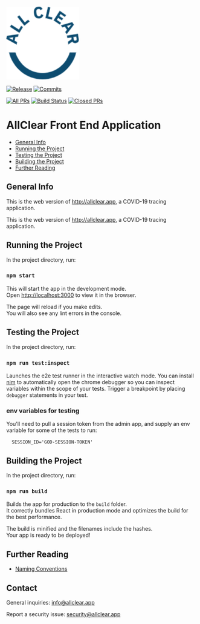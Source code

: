 [![allclear](public/android-chrome-192x192.png)](https://allclear.app)

[![Release](https://badgen.net/github/release/allcleardev/allclear-app)](https://github.com/allcleardev/allclear-app/releases)
[![Commits](https://badgen.net/github/commits/allcleardev/allclear-app)](https://github.com/allcleardev/allclear-app/commits/master)

[![All
PRs](https://badgen.net/github/prs/allcleardev/allclear-app)](https://github.com/allcleardev/allclear-app/pulls) [![Build Status](https://badgen.net/github/open-prs/allcleardev/allclear-app)](https://github.com/allcleardev/allclear-app/pulls?q=is%3Aopen+is%3Apr)
[![Closed
PRs](https://badgen.net/github/closed-prs/allcleardev/allclear-app)](https://github.com/allcleardev/allclear-app/pulls?q=is%3Apr+is%3Aclosed)

AllClear Front End Application
==============================

-   [General Info](#general-info)
-   [Running the Project](#running-the-project)
-   [Testing the Project](#testing-the-project)
-   [Building the Project](#building-the-project)
-   [Further Reading](#further-reading)

General Info
------------

This is the web version of <http://allclear.app>, a COVID-19 tracing
application.

This is the web version of <http://allclear.app>, a COVID-19 tracing
application.


Running the Project
-------------------

In the project directory, run:

### `npm start`

This will start the app in the development mode.<br />
Open <http://localhost:3000> to view it in the
browser.

The page will reload if you make edits.<br />
You will also see any lint errors in the console.

Testing the Project
-------------------

In the project directory, run:

### `npm run test:inspect`

Launches the e2e test runner in the interactive watch mode.
You can install
[nim](https://chrome.google.com/webstore/detail/nodejs-v8-inspector-manag/gnhhdgbaldcilmgcpfddgdbkhjohddkj?hl=en) to automatically open the chrome debugger so you can inspect variables within the scope of your tests. Trigger a breakpoint by placing `debugger` statements in your test.

### env variables for testing

You'll need to pull a session token from the admin app, and supply an
env variable for some of the tests to run:

```
  SESSION_ID='GOD-SESSION-TOKEN'
```
Building the Project
--------------------

In the project directory, run:

### `npm run build`

Builds the app for production to the `build` folder.<br />
It correctly bundles React in production mode and optimizes the build
for the best performance.

The build is minified and the filenames include the hashes.<br />
Your app is ready to be deployed!

Further Reading
---------------

-   [Naming Conventions](./docs/naming-conventions.md)

Contact
-------

General inquiries: [info@allclear.app]([mailto:info@allclear.app)

Report a security issue: [security@allclear.app](mailto:security@allclear.app)
